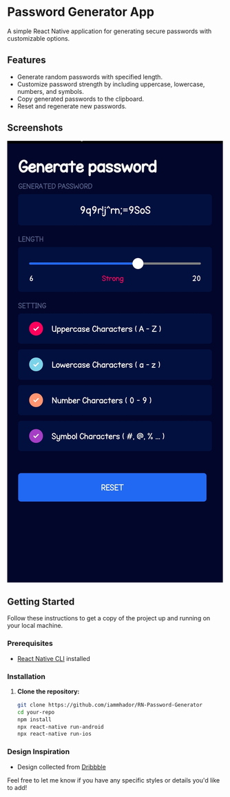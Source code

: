 # Password Generator App

A simple React Native application for generating secure passwords with customizable options.

## Features

- Generate random passwords with specified length.
- Customize password strength by including uppercase, lowercase, numbers, and symbols.
- Copy generated passwords to the clipboard.
- Reset and regenerate new passwords.

## Screenshots

![Password Generator App Screenshot](https://github.com/iammhador/RN-Password-Generator/blob/main/screenshots/screenshort_01.jpg)

## Getting Started

Follow these instructions to get a copy of the project up and running on your local machine.

### Prerequisites

- [React Native CLI](https://reactnative.dev/docs/environment-setup) installed

### Installation

1. **Clone the repository:**

   ```bash
   git clone https://github.com/iammhador/RN-Password-Generator
   cd your-repo
   npm install
   npx react-native run-android
   npx react-native run-ios
   ```

### Design Inspiration

- Design collected from [Dribbble](https://dribbble.com/shots/5900275-Password-Manager-App-Generate-Password-Settings?utm_source=Clipboard_Shot&utm_campaign=erykpiecuch&utm_content=Password%20Manager%20App%20-%20Generate%20Password%20%26%20Settings&utm_medium=Social_Share)

Feel free to let me know if you have any specific styles or details you'd like to add!
